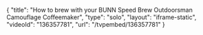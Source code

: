{
    "title": "How to brew with your BUNN Speed Brew Outdoorsman Camouflage Coffeemaker",
    "type": "solo",
    "layout": "iframe-static",
    "videoId": "136357781",
    "url": "\/tvpembed\/136357781"
}